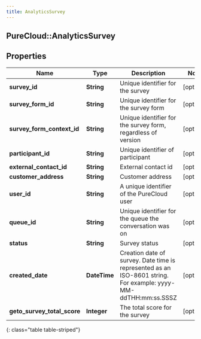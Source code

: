 ```yaml
---
title: AnalyticsSurvey
---
```

## PureCloud::AnalyticsSurvey

## Properties

|Name | Type | Description | Notes|
|------------ | ------------- | ------------- | -------------|
| **survey_id** | **String** | Unique identifier for the survey | [optional] |
| **survey_form_id** | **String** | Unique identifier for the survey form | [optional] |
| **survey_form_context_id** | **String** | Unique identifier for the survey form, regardless of version | [optional] |
| **participant_id** | **String** | Unique identifier of participant | [optional] |
| **external_contact_id** | **String** | External contact id | [optional] |
| **customer_address** | **String** | Customer address | [optional] |
| **user_id** | **String** | A unique identifier of the PureCloud user | [optional] |
| **queue_id** | **String** | Unique identifier for the queue the conversation was on | [optional] |
| **status** | **String** | Survey status | [optional] |
| **created_date** | **DateTime** | Creation date of survey. Date time is represented as an ISO-8601 string. For example: yyyy-MM-ddTHH:mm:ss.SSSZ | [optional] |
| **geto_survey_total_score** | **Integer** | The total score for the survey | [optional] |
{: class="table table-striped"}


